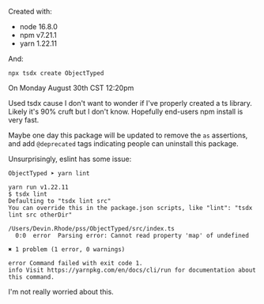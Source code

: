 Created with:

- node 16.8.0
- npm v7.21.1
- yarn 1.22.11

And:

```
npx tsdx create ObjectTyped
```

On Monday August 30th CST 12:20pm

Used tsdx cause I don't want to wonder if I've properly created a ts library.
Likely it's 90% cruft but I don't know.
Hopefully end-users npm install is very fast.

Maybe one day this package will be updated to remove the `as` assertions, and add `@deprecated` tags indicating people can uninstall this package.

Unsurprisingly, eslint has some issue:

```
ObjectTyped ➤ yarn lint

yarn run v1.22.11
$ tsdx lint
Defaulting to "tsdx lint src"
You can override this in the package.json scripts, like "lint": "tsdx lint src otherDir"

/Users/Devin.Rhode/pss/ObjectTyped/src/index.ts
  0:0  error  Parsing error: Cannot read property 'map' of undefined

✖ 1 problem (1 error, 0 warnings)

error Command failed with exit code 1.
info Visit https://yarnpkg.com/en/docs/cli/run for documentation about this command.
```

I'm not really worried about this.
